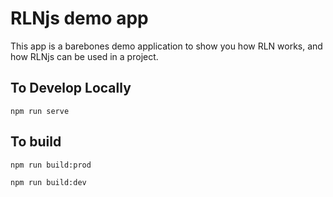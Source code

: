 # RLNjs demo app

This app is a barebones demo application to show you how RLN works, and how RLNjs can be used in a project.


## To Develop Locally

`npm run serve`

## To build
`npm run build:prod`

`npm run build:dev`
